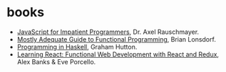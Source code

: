# books

- [JavaScript for Impatient Programmers](https://exploringjs.com/impatient-js/), Dr. Axel Rauschmayer.
- [Mostly Adequate Guide to Functional Programming](https://github.com/MostlyAdequate/mostly-adequate-guide), Brian Lonsdorf.
- [Programming in Haskell](https://books.google.es/books/about/Programming_in_Haskell.html?id=75C5DAAAQBAJ&redir_esc=y#:~:text=Haskell%20is%20a%20purely%20functional,in%20teaching%20and%20in%20industry.), Graham Hutton.
- [Learning React: Functional Web Development with React and Redux](https://www.oreilly.com/library/view/learning-react/9781491954614/), Alex Banks & Eve Porcello.
